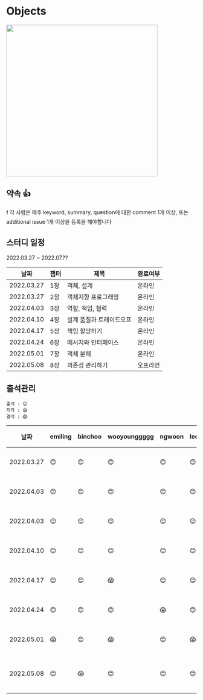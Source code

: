 # Objects

<img src="http://image.yes24.com/goods/74219491/XL" width="400"/>

## 약속 👍
❗ 각 사람은 매주 keyword, summary, question에 대한 comment 1개 이상, 또는 additional issue 1개 이상을 등록을 해야합니다

## 스터디 일정
2022.03.27 ~ 2022.07.??

|날짜|챕터|제목|완료여부|
|------|---|---|---|
|2022.03.27|1장|객체, 설계|온라인|
|2022.03.27|2장|객체지향 프로그래밍|온라인|
|2022.04.03|3장|역할, 책임, 협력|온라인|
|2022.04.10|4장|설계 품질과 트레이드오프|온라인|
|2022.04.17|5장|책임 할당하기|온라인|
|2022.04.24|6장|메시지와 인터페이스|온라인|
|2022.05.01|7장|객체 분해|온라인|
|2022.05.08|8장|의존성 관리하기|오프라인|


## 출석관리

```
출석 : 😊
지각 : 😅
결석 : 😱
```

|날짜|emiling|binchoo|wooyounggggg|ngwoon|leejaeseung|jasonyoo1995|비고|
|------|---|---|---|---|---|---|---|
|2022.03.27|😊|😊|😊|😊|😊|-|온라인|
|2022.04.03|😊|😊|😊|😊|😊|-|온라인|
|2022.04.03|😊|😊|😊|😊|😊|-|온라인|
|2022.04.10|😊|😊|😊|😊|😊|-|온라인|
|2022.04.17|😊|😊|😱|😊|😊|-|온라인|
|2022.04.24|😊|😊|😊|😱|😊|-|온라인|
|2022.05.01|😱|😊|😱|😊|😱|😊|온라인|
|2022.05.08|😊|😱|😊|😊|😊|😊|오프라인|
